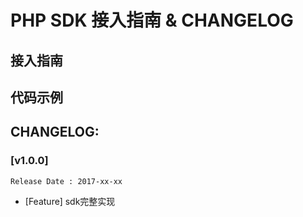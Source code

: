 # PHP SDK 接入指南 & CHANGELOG

## 接入指南

## 代码示例

## CHANGELOG:

### [v1.0.0]

    Release Date : 2017-xx-xx

- [Feature] sdk完整实现